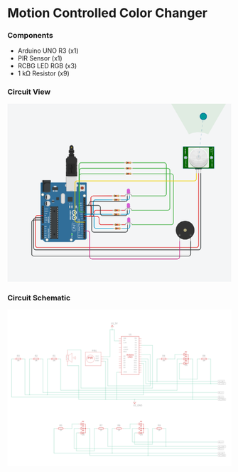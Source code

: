# Motion Controlled Color Changer

### Components
- Arduino UNO R3 (x1)
- PIR Sensor (x1)
- RCBG LED RGB (x3)
- 1 kΩ Resistor (x9)


### Circuit View
![alt text](circuit.png)

### Circuit Schematic
![alt text](circuit_schematic.png)
